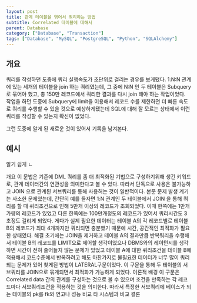 ```yaml
---
layout: post
title: 관계 테이블을 엮어서 쿼리하는 방법
subtitle: Correlated 테이블에 대해서
parent: Database
category: ["Database", "Transaction"]
tags: ["Database", "MySQL", "PostgreSQL", "Python", "SQLAlchemy"]
---
```


## 개요

쿼리를 작성하던 도중에 쿼리 실행속도가 초단위로 걸리는 경우를 보게됐다. 1:N:N 관계에 있는 세개의 테이블을 join 하는 쿼리였는데, 그 중에 N:N 인 두 테이블은 Subquery로 묶어야 했고, 총 150만 레코드에서 쿼리한 결과를 다시 join 해야 하는 작업이었다. 작업을 하던 도중에 Subquery에 limit을 이용해서 레코드 수를 제한하면 더 빠른 속도로 쿼리를 수행할 수 있을 것으로 예상하게됐는데 SQL에 대해 잘 모르는 상태에서 이런 쿼리를 작성할 수 있는지 확신이 없었다. 

그런 도중에 알게 된 새로운 것이 있어서 기록을 남겨본다. 

## 예시

알기 쉽게 ㄴ

개요
이 문법은 기존에 DML 쿼리를 좀 더 최적화된 기법으로 구성하기위해 생긴 키워드로, 관계 데이터간의 연관성을 의미한다고 볼 수 있다. 따라서 단독으로 사용은 불가능하고 JOIN 으로 관계된 서브쿼리를 통해 사용허는 것이 일반적이다. 
본문
문제 발생
계기는 사소한 문제였는데, 간단히 예를 들자면 1:N 관계인 두 테이블에서 JOIN 을 통해 쿼리를 할 때 쿼리조건으로 인해 5만개 이상의 레코드가 조회되었다. 
이때 한쪽에는 1만개가량의 레코드가 있었고 다른 한쪽에는 100만개정도의 레코드가 있어서 쿼리시간도 3초정도 걸리게 되었다. 
게다가 실제 필요한 데이터는 테이블 A의 각 레코드별로 테이블 B의 레코드가 최대 4개까지만 쿼리되면 충분했기 때문에 시간, 공간적인 최적화가 필요한 상태였다.
해결
초기에는 JOIN을 제거하고 테이블 A의 결과만큼 반복쿼리을 수행해서 테이블 B의 레코드를 LIMIT으로 제어할 생각이었으나 DBMS와의 레이턴시를 생각하면 시간이 전혀 줄어들지 않는 문제가 있었고 테이블 A에 대한 쿼리조건을 테이블 B에 적용해서 코드수준에서 반복하려고 해도 마찬가지로 불필요한 데이터가 너무 많이 쿼리되는 문제가 있어 찾게된 방법이 LATERAL구문이었다.
이 구문을 통해 두 테이블의 서브쿼리를 JOIN으로 묶게되면서 최적화가 가능하게 되었다.
이론적 배경
이 구문은 Correlated data 간의 관계를 구성하는 것으로 볼 수 있으며 조건을 만족하는 각 레코드마다 서브쿼리조건을 적용하는 것을 의미한다. 따라서 특정한 서브쿼리에 베이스가 되는 테이블의 pk를 fk와 연고나
성능 비교
타 시스템과 비교
결론
